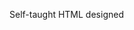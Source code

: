 Self-taught HTML designed
              
 
 
 
      
 
 
                                                                                  